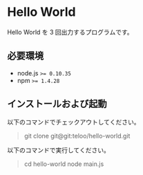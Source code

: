 # Hello World

Hello World を 3 回出力するプログラムです。

## 必要環境

* node.js `>= 0.10.35`
* npm `>= 1.4.28`

## インストールおよび起動

以下のコマンドでチェックアウトしてください。

> git clone git@git:teloo/hello-world.git
    
以下のコマンドで実行してください。
    
> cd hello-world
> node main.js
